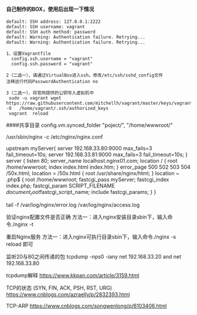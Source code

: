 #### 自己制作的BOX，使用后出现一下情况

```
default: SSH address: 127.0.0.1:2222
default: SSH username: vagrant
default: SSH auth method: password
default: Warning: Authentication failure. Retrying...
default: Warning: Authentication failure. Retrying...
```

```
1、设置Vagrantfile
  config.ssh.username = "vagrant"
  config.ssh.password = "vagrant"

2（二选一）、请通过VirtualBox进入ssh，修改/etc/ssh/sshd_config文件
注释这行代码PasswordAuthentication no

3（二选一）、将官网提供的公钥写入虚拟机中
 sudo -u vagrant wget https://raw.githubusercontent.com/mitchellh/vagrant/master/keys/vagrant.pub -O   /home/vagrant/.ssh/authorized_keys
 vagrant  reload
```


####共享目录
config.vm.synced_folder "poject/", "/home/wwwroot/"


/usr/sbin/nginx -c /etc/nginx/nginx.conf


upstream myServer{
    server 192.168.33.80:9000 max_fails=3 fail_timeout=10s;
    server 192.168.33.81:9000 max_fails=3 fail_timeout=10s;
}
server {
    listen       80;
    server_name  localhost.nginx01.com;
    location / {
        root   /home/wwwroot;
        index  index.html index.htm;
    }
    error_page   500 502 503 504  /50x.html;
    location = /50x.html {
        root   /usr/share/nginx/html;
    }
    location ~ \.php$ {
        root           /home/wwwroot;
        fastcgi_pass   myServer;
        fastcgi_index  index.php;
        fastcgi_param  SCRIPT_FILENAME  $document_root$fastcgi_script_name;
        include        fastcgi_params;
    }
}


tail -f /var/log/nginx/error.log /var/log/nginx/access.log


验证nginx配置文件是否正确
方法一：进入nginx安装目录sbin下，输入命令./nginx -t

重启Nginx服务
 方法一：进入nginx可执行目录sbin下，输入命令./nginx -s reload 即可


监听20与80之间传递的包
tcpdump -nps0 -iany  net 192.168.33.20 and net 192.168.33.80

tcpdump解释
https://www.kkpan.com/article/3159.html

TCP的状态 (SYN, FIN, ACK, PSH, RST, URG)
https://www.cnblogs.com/azraelly/p/2832393.html

TCP-ARP
https://www.cnblogs.com/songwenlong/p/6103406.html